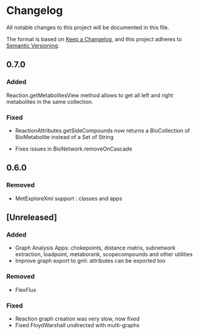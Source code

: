 # Changelog
All notable changes to this project will be documented in this file.

The format is based on [Keep a Changelog](https://keepachangelog.com/en/1.0.0/),
and this project adheres to [Semantic Versioning](https://semver.org/spec/v2.0.0.html).

## 0.7.0

### Added

Reaction.getMetabolitesView method allows to get all left and right metabolites in
the same collection.

### Fixed

- ReactionAttributes.getSideCompounds now returns a BioCollection of BioMetabolite instead
of a Set of String

- Fixes issues in BioNetwork.removeOnCascade

## 0.6.0

### Removed
- MetExploreXml support : classes and apps

## [Unreleased]
### Added
- Graph Analysis Apps: chokepoints, distance matrix, subnetwork extraction, loadpoint, metaborank, scopecompounds and other utilities
- Improve graph export to gml: attributes can be exported too
### Removed
- FlexFlux
### Fixed
- Reaction graph creation was very slow, now fixed
- Fixed FloydWarshall undirected with multi-graphs